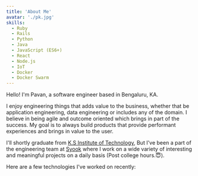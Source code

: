 ```yaml
---
title: 'About Me'
avatar: './pk.jpg'
skills:
  - Ruby
  - Rails
  - Python
  - Java
  - JavaScript (ES6+)
  - React
  - Node.js
  - IoT
  - Docker
  - Docker Swarm
---
```


Hello! I'm Pavan, a software engineer based in Bengaluru, KA.

I enjoy engineering things that adds value to the business, whether that be application engineering, data engineering or includes any of the domain. I believe in being agile and outcome oriented which brings in part of the success. My goal is to always build products that provide performant experiences and brings in value to the user.

I'll shortly graduate from [K.S Institute of Technology](https://www.ksit.ac.in/), But I've been a part of the engineering team at [Syook](https://www.syook.com/) where I work on a wide variety of interesting and meaningful projects on a daily basis (Post college hours.😇).

Here are a few technologies I've worked on recently:
